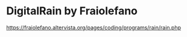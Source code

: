 # DigitalRain by Fraiolefano

https://fraiolefano.altervista.org/pages/coding/programs/rain/rain.php
